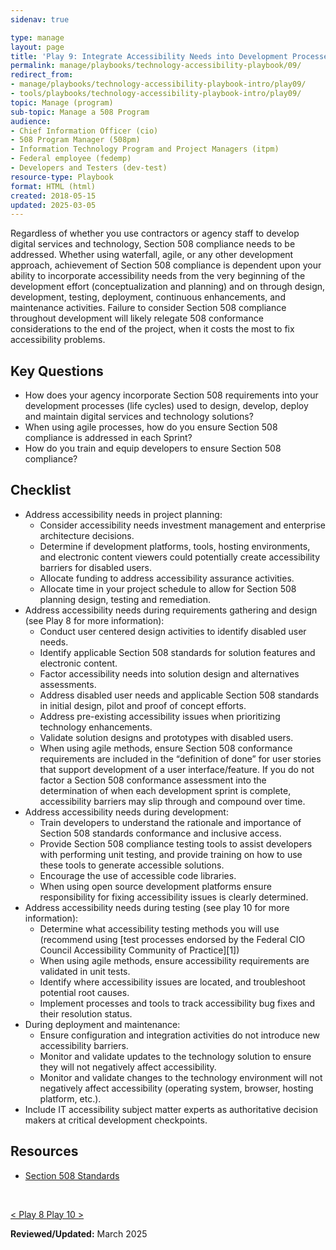 ```yaml
---
sidenav: true

type: manage
layout: page
title: 'Play 9: Integrate Accessibility Needs into Development Processes'
permalink: manage/playbooks/technology-accessibility-playbook/09/
redirect_from:
- manage/playbooks/technology-accessibility-playbook-intro/play09/
- tools/playbooks/technology-accessibility-playbook-intro/play09/
topic: Manage (program)
sub-topic: Manage a 508 Program
audience:
- Chief Information Officer (cio)
- 508 Program Manager (508pm)
- Information Technology Program and Project Managers (itpm)
- Federal employee (fedemp)
- Developers and Testers (dev-test)
resource-type: Playbook
format: HTML (html)
created: 2018-05-15
updated: 2025-03-05
---
```


Regardless of whether you use contractors or agency staff to develop digital services and technology, Section 508 compliance needs to be addressed. Whether using waterfall, agile, or any other development approach, achievement of Section 508 compliance is dependent upon your ability to incorporate accessibility needs from the very beginning of the development effort (conceptualization and planning) and on through design, development, testing, deployment, continuous enhancements, and maintenance activities. Failure to consider Section 508 compliance throughout development will likely relegate 508 conformance considerations to the end of the project, when it costs the most to fix accessibility problems.

## Key Questions

  * How does your agency incorporate Section 508 requirements into your development processes (life cycles) used to design, develop, deploy and maintain digital services and technology solutions?
  * When using agile processes, how do you ensure Section 508 compliance is addressed in each Sprint?
  * How do you train and equip developers to ensure Section 508 compliance?

## Checklist

  * Address accessibility needs in project planning:
      * Consider accessibility needs investment management and enterprise architecture decisions.
      * Determine if development platforms, tools, hosting environments, and electronic content viewers could potentially create accessibility barriers for disabled users.
      * Allocate funding to address accessibility assurance activities.
      * Allocate time in your project schedule to allow for Section 508 planning design, testing and remediation.
  * Address accessibility needs during requirements gathering and design (see Play 8 for more information):
      * Conduct user centered design activities to identify disabled user needs.
      * Identify applicable Section 508 standards for solution features and electronic content.
      * Factor accessibility needs into solution design and alternatives assessments.
      * Address disabled user needs and applicable Section 508 standards in initial design, pilot and proof of concept efforts.
      * Address pre-existing accessibility issues when prioritizing technology enhancements.
      * Validate solution designs and prototypes with disabled users.
      * When using agile methods, ensure Section 508 conformance requirements are included in the &ldquo;definition of done&rdquo; for user stories that support development of a user interface/feature. If you do not factor a Section 508 conformance assessment into the determination of when each development sprint is complete, accessibility barriers may slip through and compound over time.
  * Address accessibility needs during development:
      * Train developers to understand the rationale and importance of Section 508 standards conformance and inclusive access.
      * Provide Section 508 compliance testing tools to assist developers with performing unit testing, and provide training on how to use these tools to generate accessible solutions.
      * Encourage the use of accessible code libraries.
      * When using open source development platforms ensure responsibility for fixing accessibility issues is clearly determined.
  * Address accessibility needs during testing (see play 10 for more information):
      * Determine what accessibility testing methods you will use (recommend using [test processes endorsed by the Federal CIO Council Accessibility Community of Practice][1])
      * When using agile methods, ensure accessibility requirements are validated in unit tests.
      * Identify where accessibility issues are located, and troubleshoot potential root causes.
      * Implement processes and tools to track accessibility bug fixes and their resolution status.
  * During deployment and maintenance:
      * Ensure configuration and integration activities do not introduce new accessibility barriers.
      * Monitor and validate updates to the technology solution to ensure they will not negatively affect accessibility.
      * Monitor and validate changes to the technology environment will not negatively affect accessibility (operating system, browser, hosting platform, etc.).
  * Include IT accessibility subject matter experts as authoritative decision makers at critical development checkpoints.

## Resources

  * <a href="https://www.federalregister.gov/documents/2000/12/21/00-32017/electronic-and-information-technology-accessibility-standards" target="_blank" class="usa-link--external">Section 508 Standards</a>

&nbsp;

<div id="prev-next-section">
    <a class="prev-page" title="Go to Play 8" 
      href="{{site.baseurl}}/manage/playbooks/technology-accessibility-playbook/08"> < Play 8
    </a>
    <a class="prev-page" title="Go to Play 10"
      href="{{site.baseurl}}/manage/playbooks/technology-accessibility-playbook/10"> Play 10 >
    </a>
</div>

**Reviewed/Updated:** March 2025
